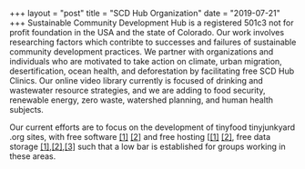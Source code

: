 +++
layout = "post"
title = "SCD Hub Organization"
date = "2019-07-21"
+++
Sustainable Community Development Hub is a registered 501c3 not for profit foundation in the USA and the state of Colorado.  Our work involves researching factors which contribte to successes and failures of sustainable community development practices.  We partner with organizations and individuals who are motivated to take action on climate, urban migration, desertification, ocean health, and deforestation by facilitating free SCD Hub Clinics.  Our online video library currently is focused of drinking and wastewater resource strategies, and we are adding to food security, renewable energy, zero waste, watershed planning, and human health subjects.

Our current efforts are to focus on the development of tinyfood tinyjunkyard .org sites, with free software <a href="https://github.com/tinyjunkyard/artkiosk_saleor">[1]</a> <a href="https://github.com/tinyfood/saleor-storefront">[2]</a> and free hosting [<a href="https://zeit.co">[1]</a> <a href="https://netlify.com">[2]</a>, free data storage <a href="https://github.com">[1]</a>,<a href="https://gitlab.com">[2]</a>,<a href="https://bitbucket.org">[3]</a> such that a low bar is established for groups working in these areas.
